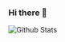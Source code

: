 ### Hi there 👋

![Github Stats](https://github-readme-stats.vercel.app/api?username=maz47&show_icons=true&theme=dracula)
